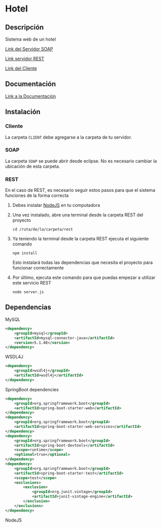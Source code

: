 # Hotel
## Descripción
Sistema web de un hotel

[Link del Servidor SOAP](http://54.162.225.248:8080/hotel.wsdl)

[Link servidor REST](https://rest-hotel.herokuapp.com/habitaciones)

[Link del Cliente](http://54.162.225.248/web/Hotel-WS/clientes.php)

## Documentación

[Link a la Documentación](https://github.com/dannyhvalenz/Hotel-WS/tree/master/DOCS)



## Instalación

### Cliente

La carpeta `CLIENT` debe agregarse a la carpeta de tu servidor.

### SOAP

La carpeta `SOAP` se puede abrir desde eclipse. No es necesario cambiar la ubicación de esta carpeta.

### REST

En el caso de REST, es necesario seguir estos pasos para que el sistema funciones de la forma correcta

1. Debes instalar [NodeJS](https://nodejs.org/es/download/) en tu computadora

2. Una vez instalado, abre una terminal desde la carpeta REST del proyecto

   ```
   cd /ruta/de/la/carpeta/rest
   ```

3. Ya teniendo la terminal desde la carpeta REST ejecuta el siguiente comando

   ```
   npm install
   ```

   Esto instalará todas las dependencias que necesita el proyecto para funcionar correctamente

4. Por último, ejecuta este comando para que puedas empezar a utilizar este servicio REST

   ```
   node server.js
   ```

   

## Dependencias

MySQL

```xml
<dependency>
    <groupId>mysql</groupId>
    <artifactId>mysql-connector-java</artifactId>
    <version>5.1.48</version>
</dependency>
```

WSDL4J

```xml
<dependency>
	<groupId>wsdl4j</groupId>
	<artifactId>wsdl4j</artifactId>
</dependency>
```

SpringBoot dependencies

```xml
<dependency>
	<groupId>org.springframework.boot</groupId>
	<artifactId>spring-boot-starter-web</artifactId>
</dependency>
<dependency>
	<groupId>org.springframework.boot</groupId>
	<artifactId>spring-boot-starter-web-services</artifactId>
</dependency>
<dependency>
	<groupId>org.springframework.boot</groupId>
	<artifactId>spring-boot-devtools</artifactId>
	<scope>runtime</scope>
	<optional>true</optional>
</dependency>
<dependency>
	<groupId>org.springframework.boot</groupId>
	<artifactId>spring-boot-starter-test</artifactId>
	<scope>test</scope>
	<exclusions>
		<exclusion>
			<groupId>org.junit.vintage</groupId>
			<artifactId>junit-vintage-engine</artifactId>
		</exclusion>
	</exclusions>
</dependency>
```

NodeJS



